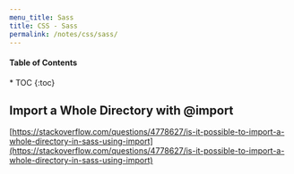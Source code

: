 ```yaml
---
menu_title: Sass
title: CSS - Sass
permalink: /notes/css/sass/
---
```


<h4>Table of Contents</h4>
* TOC
{:toc}

## Import a Whole Directory with @import

[https://stackoverflow.com/questions/4778627/is-it-possible-to-import-a-whole-directory-in-sass-using-import](https://stackoverflow.com/questions/4778627/is-it-possible-to-import-a-whole-directory-in-sass-using-import)
